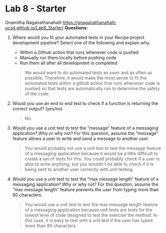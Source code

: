 # Lab 8 - Starter
Gnamitha Naganathanahalli
https://gnaganathanahalli-ucsd.github.io/Lab8_Starter/
**Questions:**
1) Where would you fit your automated tests in your Recipe project development pipeline? Select one of the following and explain why.

   - Within a Github action that runs whenever code is pushed 
   - Manually run them locally before pushing code
   - Run them all after all development is completed
  
    > We would want to do automated tests as soon and as often as possible. Therefore, it would make the most sense to fit the automated tests within a github action that runs whenever code is pushed so that tests are automatically run to determine the safety of the code. 

2) Would you use an end to end test to check if a function is returning the correct output? (yes/no)
   > No

3) Would you use a unit test to test the “message” feature of a messaging application? Why or why not? For this question, assume the “message” feature allows a user to write and send a message to another user.

    > You would probably not use a unit test to test the message feature of a messaging application because it would be a little difficult to create a set of tests for this. You could probably check if a user is able to write anything, but you wouldn't be able to check if it is being sent to another user correctly with unit testing.


4) Would you use a unit test to test the “max message length” feature of a messaging application? Why or why not? For this question, assume the “max message length” feature prevents the user from typing more than 80 characters.

    > You would use a unit test to test the max message length feature of a messaging application because unit tests are tests for the lowest level of code designed to test the exercise the method. In this case, it is easy to test with a unit test if the user has typed more than 80 characters.


